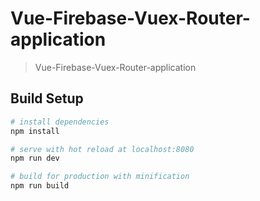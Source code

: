 # Vue-Firebase-Vuex-Router-application

> Vue-Firebase-Vuex-Router-application

## Build Setup

``` bash
# install dependencies
npm install

# serve with hot reload at localhost:8080
npm run dev

# build for production with minification
npm run build
